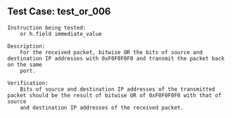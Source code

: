 Test Case: test_or_006
-----------------------

    Instruction being tested:
        or h.field immediate_value

    Description:
        For the received packet, bitwise OR the bits of source and destination IP addresses with 0xF0F0F0F0 and transmit the packet back on the same
        port.

    Verification:
        Bits of source and destination IP addresses of the transmitted packet should be the result of bitwise OR of 0xF0F0F0F0 with that of source
        and destination IP addresses of the received packet.
